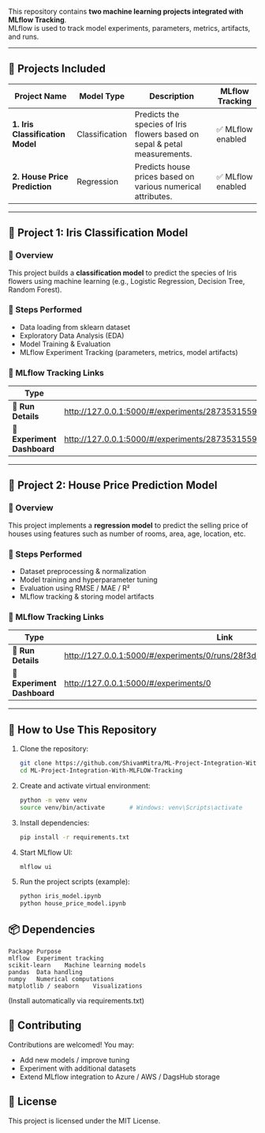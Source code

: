 This repository contains **two machine learning projects integrated with MLflow Tracking**.  
MLflow is used to track model experiments, parameters, metrics, artifacts, and runs.

---

## 📂 Projects Included

| Project Name | Model Type | Description | MLflow Tracking |
|-------------|------------|-------------|----------------|
| **1. Iris Classification Model** | Classification | Predicts the species of Iris flowers based on sepal & petal measurements. | ✅ MLflow enabled |
| **2. House Price Prediction** | Regression | Predicts house prices based on various numerical attributes. | ✅ MLflow enabled |

---

## 🧠 Project 1: Iris Classification Model

### 📌 Overview
This project builds a **classification model** to predict the species of Iris flowers using machine learning (e.g., Logistic Regression, Decision Tree, Random Forest).

### 🎯 Steps Performed
- Data loading from sklearn dataset
- Exploratory Data Analysis (EDA)
- Model Training & Evaluation
- MLflow Experiment Tracking (parameters, metrics, model artifacts)

### 🔗 MLflow Tracking Links
| Type | Link |
|------|------|
| 🏃 **Run Details** | http://127.0.0.1:5000/#/experiments/287353155992825511/runs/023cee2d8bb146a0b9feab0d817898e7 |
| 🧪 **Experiment Dashboard** | http://127.0.0.1:5000/#/experiments/287353155992825511 |

---

## 🏡 Project 2: House Price Prediction Model

### 📌 Overview
This project implements a **regression model** to predict the selling price of houses using features such as number of rooms, area, age, location, etc.

### 🎯 Steps Performed
- Dataset preprocessing & normalization
- Model training and hyperparameter tuning
- Evaluation using RMSE / MAE / R²
- MLflow tracking & storing model artifacts

### 🔗 MLflow Tracking Links
| Type | Link |
|------|------|
| 🏃 **Run Details** | http://127.0.0.1:5000/#/experiments/0/runs/28f3d9dcd4ae40fe85f03d646e31db87 |
| 🧪 **Experiment Dashboard** | http://127.0.0.1:5000/#/experiments/0 |

---

## 🚀 How to Use This Repository

1. Clone the repository:
   ```bash
   git clone https://github.com/ShivamMitra/ML-Project-Integration-With-MLFLOW-Tracking.git
   cd ML-Project-Integration-With-MLFLOW-Tracking
2. Create and activate virtual environment:
   ```bash
   python -m venv venv
   source venv/bin/activate       # Windows: venv\Scripts\activate

4. Install dependencies:
   ```bash
   pip install -r requirements.txt

4. Start MLflow UI:
   ```bash
   mlflow ui
6. Run the project scripts (example):
   ```bash
   python iris_model.ipynb
   python house_price_model.ipynb
## 📦 Dependencies
```
Package	Purpose
mlflow	Experiment tracking
scikit-learn	Machine learning models
pandas	Data handling
numpy	Numerical computations
matplotlib / seaborn	Visualizations
```
(Install automatically via requirements.txt)

## 🤝 Contributing
Contributions are welcomed! You may:
- Add new models / improve tuning
- Experiment with additional datasets
- Extend MLflow integration to Azure / AWS / DagsHub storage

## 📜 License
This project is licensed under the MIT License.
